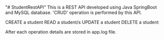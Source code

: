 "# StudentRestAPI" 
This is a REST API developed using Java SpringBoot and MySQL database.
'CRUD' operation is performed by this API.

CREATE a student
READ a student/s
UPDATE a student
DELETE a student

After each operation details are stored in app.log file.
